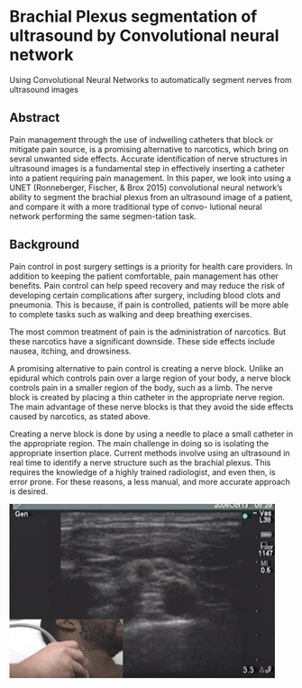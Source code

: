 # Brachial Plexus segmentation of ultrasound by Convolutional neural network
Using Convolutional Neural Networks to automatically segment nerves from ultrasound images

## Abstract
Pain management through the use of indwelling catheters that block or mitigate pain source, is a promising alternative to narcotics, which bring on sevral unwanted side effects. Accurate identification of nerve structures in ultrasound images is a fundamental step in effectively inserting a catheter into a patient requiring pain management. In this paper, we look into using a UNET (Ronneberger, Fischer, & Brox 2015) convolutional neural network’s ability to segment the brachial plexus from an ultrasound image of a patient, and compare it with a more traditional type of convo- lutional neural network performing the same segmen-tation task.

## Background
Pain control in post surgery settings is a priority for health care providers. In addition to keeping the patient comfortable, pain management has other benefits. Pain control can help speed recovery and may reduce the risk of developing certain complications after surgery, including blood clots and pneumonia. This is because, if pain is controlled, patients will be more able to complete tasks such as walking and deep breathing exercises.

The most common treatment of pain is the administration of narcotics. But these narcotics have a significant downside. These side effects include nausea, itching, and drowsiness. 

A promising alternative to pain control is creating a nerve block. Unlike an epidural which controls pain over a large region of your body, a nerve block controls pain in a smaller region of the body, such as a limb. The nerve block is created by placing a thin catheter in the appropriate nerve region. The main advantage of these nerve blocks is that they avoid the side effects caused by narcotics, as stated above.

Creating a nerve block is done by using a needle to place a small catheter in the appropriate region. The main challenge in doing so is isolating the appropriate insertion place. Current methods involve using an ultrasound in real time to identify a nerve structure such as the brachial plexus. This requires the knowledge of a highly trained radiologist, and even then, is error prone. For these reasons, a less manual, and more accurate approach is desired. 

![alt text](Documentation/WriteUp/Images/UltrasoundNerve.png "Ultrasound nerve")